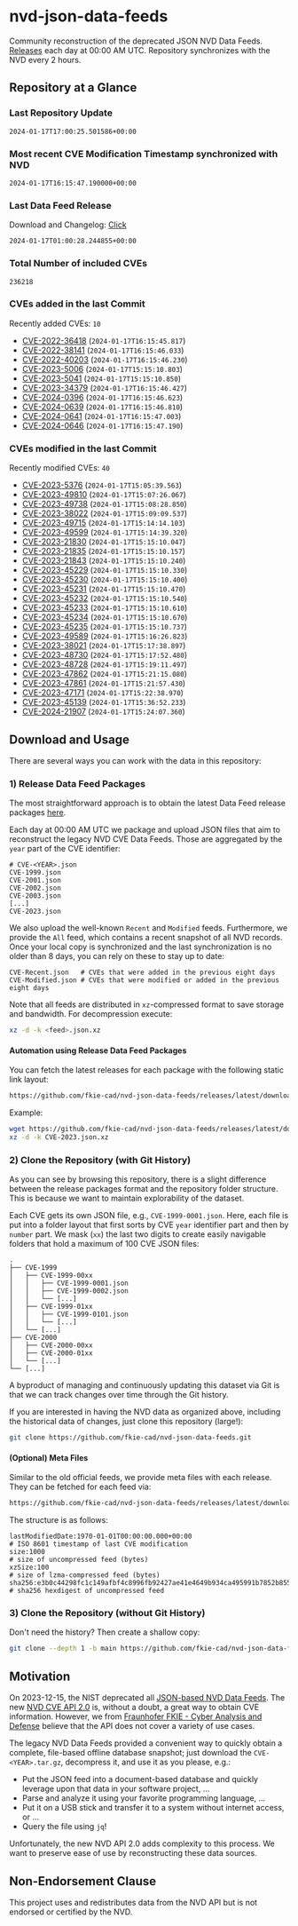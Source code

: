 # nvd-json-data-feeds

Community reconstruction of the deprecated JSON NVD Data Feeds. 
[Releases](https://github.com/fkie-cad/nvd-json-data-feeds/releases/latest) each day at 00:00 AM UTC.
Repository synchronizes with the NVD every 2 hours.

## Repository at a Glance

### Last Repository Update

```plain
2024-01-17T17:00:25.501586+00:00
```

### Most recent CVE Modification Timestamp synchronized with NVD

```plain
2024-01-17T16:15:47.190000+00:00
```

### Last Data Feed Release

Download and Changelog: [Click](https://github.com/fkie-cad/nvd-json-data-feeds/releases/latest)

```plain
2024-01-17T01:00:28.244855+00:00
```

### Total Number of included CVEs

```plain
236218
```

### CVEs added in the last Commit

Recently added CVEs: `10`

* [CVE-2022-36418](CVE-2022/CVE-2022-364xx/CVE-2022-36418.json) (`2024-01-17T16:15:45.817`)
* [CVE-2022-38141](CVE-2022/CVE-2022-381xx/CVE-2022-38141.json) (`2024-01-17T16:15:46.033`)
* [CVE-2022-40203](CVE-2022/CVE-2022-402xx/CVE-2022-40203.json) (`2024-01-17T16:15:46.230`)
* [CVE-2023-5006](CVE-2023/CVE-2023-50xx/CVE-2023-5006.json) (`2024-01-17T15:15:10.803`)
* [CVE-2023-5041](CVE-2023/CVE-2023-50xx/CVE-2023-5041.json) (`2024-01-17T15:15:10.850`)
* [CVE-2023-34379](CVE-2023/CVE-2023-343xx/CVE-2023-34379.json) (`2024-01-17T16:15:46.427`)
* [CVE-2024-0396](CVE-2024/CVE-2024-03xx/CVE-2024-0396.json) (`2024-01-17T16:15:46.623`)
* [CVE-2024-0639](CVE-2024/CVE-2024-06xx/CVE-2024-0639.json) (`2024-01-17T16:15:46.810`)
* [CVE-2024-0641](CVE-2024/CVE-2024-06xx/CVE-2024-0641.json) (`2024-01-17T16:15:47.003`)
* [CVE-2024-0646](CVE-2024/CVE-2024-06xx/CVE-2024-0646.json) (`2024-01-17T16:15:47.190`)


### CVEs modified in the last Commit

Recently modified CVEs: `40`

* [CVE-2023-5376](CVE-2023/CVE-2023-53xx/CVE-2023-5376.json) (`2024-01-17T15:05:39.563`)
* [CVE-2023-49810](CVE-2023/CVE-2023-498xx/CVE-2023-49810.json) (`2024-01-17T15:07:26.067`)
* [CVE-2023-49738](CVE-2023/CVE-2023-497xx/CVE-2023-49738.json) (`2024-01-17T15:08:28.850`)
* [CVE-2023-38022](CVE-2023/CVE-2023-380xx/CVE-2023-38022.json) (`2024-01-17T15:09:09.537`)
* [CVE-2023-49715](CVE-2023/CVE-2023-497xx/CVE-2023-49715.json) (`2024-01-17T15:14:14.103`)
* [CVE-2023-49599](CVE-2023/CVE-2023-495xx/CVE-2023-49599.json) (`2024-01-17T15:14:39.320`)
* [CVE-2023-21830](CVE-2023/CVE-2023-218xx/CVE-2023-21830.json) (`2024-01-17T15:15:10.047`)
* [CVE-2023-21835](CVE-2023/CVE-2023-218xx/CVE-2023-21835.json) (`2024-01-17T15:15:10.157`)
* [CVE-2023-21843](CVE-2023/CVE-2023-218xx/CVE-2023-21843.json) (`2024-01-17T15:15:10.240`)
* [CVE-2023-45229](CVE-2023/CVE-2023-452xx/CVE-2023-45229.json) (`2024-01-17T15:15:10.330`)
* [CVE-2023-45230](CVE-2023/CVE-2023-452xx/CVE-2023-45230.json) (`2024-01-17T15:15:10.400`)
* [CVE-2023-45231](CVE-2023/CVE-2023-452xx/CVE-2023-45231.json) (`2024-01-17T15:15:10.470`)
* [CVE-2023-45232](CVE-2023/CVE-2023-452xx/CVE-2023-45232.json) (`2024-01-17T15:15:10.540`)
* [CVE-2023-45233](CVE-2023/CVE-2023-452xx/CVE-2023-45233.json) (`2024-01-17T15:15:10.610`)
* [CVE-2023-45234](CVE-2023/CVE-2023-452xx/CVE-2023-45234.json) (`2024-01-17T15:15:10.670`)
* [CVE-2023-45235](CVE-2023/CVE-2023-452xx/CVE-2023-45235.json) (`2024-01-17T15:15:10.737`)
* [CVE-2023-49589](CVE-2023/CVE-2023-495xx/CVE-2023-49589.json) (`2024-01-17T15:16:26.823`)
* [CVE-2023-38021](CVE-2023/CVE-2023-380xx/CVE-2023-38021.json) (`2024-01-17T15:17:38.897`)
* [CVE-2023-48730](CVE-2023/CVE-2023-487xx/CVE-2023-48730.json) (`2024-01-17T15:17:52.480`)
* [CVE-2023-48728](CVE-2023/CVE-2023-487xx/CVE-2023-48728.json) (`2024-01-17T15:19:11.497`)
* [CVE-2023-47862](CVE-2023/CVE-2023-478xx/CVE-2023-47862.json) (`2024-01-17T15:21:15.080`)
* [CVE-2023-47861](CVE-2023/CVE-2023-478xx/CVE-2023-47861.json) (`2024-01-17T15:21:57.430`)
* [CVE-2023-47171](CVE-2023/CVE-2023-471xx/CVE-2023-47171.json) (`2024-01-17T15:22:38.970`)
* [CVE-2023-45139](CVE-2023/CVE-2023-451xx/CVE-2023-45139.json) (`2024-01-17T15:36:52.233`)
* [CVE-2024-21907](CVE-2024/CVE-2024-219xx/CVE-2024-21907.json) (`2024-01-17T15:24:07.360`)


## Download and Usage

There are several ways you can work with the data in this repository:

### 1) Release Data Feed Packages

The most straightforward approach is to obtain the latest Data Feed release packages [here](https://github.com/fkie-cad/nvd-json-data-feeds/releases/latest).

Each day at 00:00 AM UTC we package and upload JSON files that aim to reconstruct the legacy NVD CVE Data Feeds.
Those are aggregated by the `year` part of the CVE identifier:

```
# CVE-<YEAR>.json
CVE-1999.json
CVE-2001.json
CVE-2002.json
CVE-2003.json
[...]
CVE-2023.json
```

We also upload the well-known `Recent` and `Modified` feeds.
Furthermore, we provide the `All` feed, which contains a recent snapshot of all NVD records.
Once your local copy is synchronized and the last synchronization is no older than 8 days, you can rely on these to stay up to date:

```plain
CVE-Recent.json   # CVEs that were added in the previous eight days
CVE-Modified.json # CVEs that were modified or added in the previous eight days
```

Note that all feeds are distributed in `xz`-compressed format to save storage and bandwidth.
For decompression execute:

```sh
xz -d -k <feed>.json.xz
```


#### Automation using Release Data Feed Packages

You can fetch the latest releases for each package with the following static link layout:

```sh
https://github.com/fkie-cad/nvd-json-data-feeds/releases/latest/download/CVE-<YEAR>.json.xz
```

Example:

```sh
wget https://github.com/fkie-cad/nvd-json-data-feeds/releases/latest/download/CVE-2023.json.xz
xz -d -k CVE-2023.json.xz
```



### 2) Clone the Repository (with Git History)

As you can see by browsing this repository, there is a slight difference between the release packages format and the repository folder structure.
This is because we want to maintain explorability of the dataset.

Each CVE gets its own JSON file, e.g., `CVE-1999-0001.json`.
Here, each file is put into a folder layout that first sorts by CVE `year` identifier part and then by `number` part.
We mask (`xx`) the last two digits to create easily navigable folders that hold a maximum of 100 CVE JSON files:

```plain
.
├── CVE-1999
│   ├── CVE-1999-00xx
│   │   ├── CVE-1999-0001.json
│   │   ├── CVE-1999-0002.json
│   │   └── [...]
│   ├── CVE-1999-01xx
│   │   ├── CVE-1999-0101.json
│   │   └── [...]
│   └── [...]
├── CVE-2000
│   ├── CVE-2000-00xx
│   ├── CVE-2000-01xx
│   └── [...]
└── [...]
```

A byproduct of managing and continuously updating this dataset via Git is that we can track changes over time through the Git history.

If you are interested in having the NVD data as organized above, including the historical data of changes, just clone this repository (large!):

```sh
git clone https://github.com/fkie-cad/nvd-json-data-feeds.git
```

#### (Optional) Meta Files

Similar to the old official feeds, we provide meta files with each release. They can be fetched for each feed via:

```sh
https://github.com/fkie-cad/nvd-json-data-feeds/releases/latest/download/CVE-<YEAR>.meta
```

The structure is as follows:

```plain
lastModifiedDate:1970-01-01T00:00:00.000+00:00                          # ISO 8601 timestamp of last CVE modification
size:1000                                                               # size of uncompressed feed (bytes)
xzSize:100                                                              # size of lzma-compressed feed (bytes)
sha256:e3b0c44298fc1c149afbf4c8996fb92427ae41e4649b934ca495991b7852b855 # sha256 hexdigest of uncompressed feed
```


### 3) Clone the Repository (without Git History)

Don't need the history? Then create a shallow copy:

```sh
git clone --depth 1 -b main https://github.com/fkie-cad/nvd-json-data-feeds.git
```

## Motivation

On 2023-12-15, the NIST deprecated all [JSON-based NVD Data Feeds](https://nvd.nist.gov/vuln/data-feeds#divRetirementBanner-1).
The new [NVD CVE API 2.0](https://nvd.nist.gov/developers/vulnerabilities) is, without a doubt, a great way to obtain CVE information.
However, we from [Fraunhofer FKIE - Cyber Analysis and Defense](https://www.fkie.fraunhofer.de/en/departments/cad.html) believe that the API does not cover a variety of use cases.

The legacy NVD Data Feeds provided a convenient way to quickly obtain a complete, file-based offline database snapshot; just download the `CVE-<YEAR>.tar.gz`, decompress it, and use it as you please, e.g.:

* Put the JSON feed into a document-based database and quickly leverage upon that data in your software project, ...
* Parse and analyze it using your favorite programming language, ...
* Put it on a USB stick and transfer it to a system without internet access, or ...
* Query the file using `jq`!

Unfortunately, the new NVD API 2.0 adds complexity to this process.
We want to preserve ease of use by reconstructing these data sources.

## Non-Endorsement Clause

This project uses and redistributes data from the NVD API but is not endorsed or certified by the NVD.